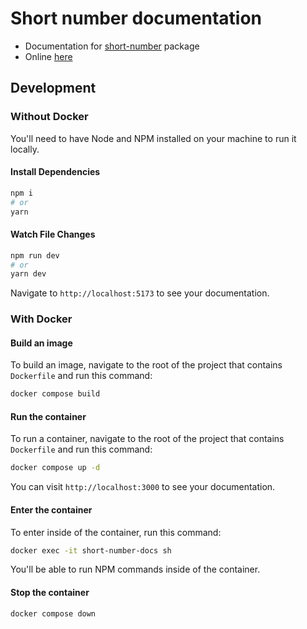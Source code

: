 # Short number documentation

- Documentation for [short-number](https://github.com/short-number/short-number) package
- Online [here](https://short-number.github.io/)

## Development
### Without Docker
You'll need to have Node and NPM installed on your machine to run it locally.

#### Install Dependencies
```bash
npm i
# or
yarn
```

#### Watch File Changes
```bash
npm run dev
# or
yarn dev
```

Navigate to `http://localhost:5173` to see your documentation.

### With Docker
#### Build an image
To build an image, navigate to the root of the project that contains `Dockerfile` and run this command:
```bash
docker compose build
```

#### Run the container
To run a container, navigate to the root of the project that contains `Dockerfile` and run this command:
```bash
docker compose up -d
```

You can visit `http://localhost:3000` to see your documentation.

#### Enter the container
To enter inside of the container, run this command:
```bash
docker exec -it short-number-docs sh
```

You'll be able to run NPM commands inside of the container.

#### Stop the container
```bash
docker compose down
```

